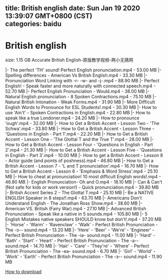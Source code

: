 
title: British english
date: Sun Jan 19 2020 13:39:07 GMT+0800 (CST)    
categories: baidu
---

# British english
size: 1.15 GB
 Accurate British English-原版教学视频-两小无猜网
 
|- The perfect 'TH' sound! Perfect English pronunciation.mp4 - 53.00 MB
|- Spelling differences - American Vs British English.mp4 - 33.30 MB
|- Pronunciation Word Linking with -r- -w- and -j-.mp4 - 88.90 MB
|- Perfect English! - Speak faster and more naturally with connected speech.mp4 - 52.70 MB
|- Perfect English Pronunciation - Would.mp4 - 38.00 MB
|- Natural English pronunciation - 8 Spoken Contractions.mp4 - 75.10 MB
|- Natural British Intonation - Weak Forms.mp4 - 31.90 MB
|- More Difficult English Words to Pronounce for ESL Students!.mp4 - 30.30 MB
|- How to use 'Ain't' - Spoken Contractions in English.mp4 - 22.80 MB
|- How to speak like a true Londoner.mp4 - 24.20 MB
|- How to pronounce 'ough'.mp4 - 32.00 MB
|- How to Get a British Accent - Lesson Two - 'The Schwa'.mp4 - 33.80 MB
|- How to Get a British Accent - Lesson Three - 'Questions in English - Part 1'.mp4 - 22.20 MB
|- How to Get a British Accent - Lesson One - 'The Glottal T and the True T'.mp4 - 28.00 MB
|- How to Get a British Accent - Lesson Four - 'Questions in English - Part 2'.mp4 - 21.30 MB
|- How to Get a British Accent - Lesson Five - 'Questions in English - Part 3'.mp4 - 10.00 MB
|- How to get a British Accent - Lesson 8 - Actor guide (and points of poshness).mp4 - 46.80 MB
|- How to Get a British Accent - Lesson 7 - 'L and T pronunciation'.mp4 - 16.70 MB
|- How to Get a British Accent - Lesson 6 - 'Emphasis & Word Stress'.mp4 - 25.10 MB
|- How to cheat at pronunciation! 10 most difficult English words!.mp4 - 46.80 MB
|- English Pronunciation- Oh and O.mp4 - 18.10 MB
|- Can & Can't (Not safe for kids or work version!) - Quick pronunciation.mp4 - 39.80 MB
|- British Accent Series 2 - The Glottal T.mp4 - 25.10 MB
|- Be a NATIVE ENGLISH Speaker in 8 steps!!.mp4 - 63.70 MB
|- Americans Don't Understand English - The Jonathan Ross Show.mp4 - 38.60 MB
|- American VS. British (Fairy War).mp4 - 27.10 MB
|- Advanced British Pronunciation - Speak like a native in 5 sounds.mp4 - 105.80 MB
|- 5 English Mistakes native speakers SHOULD know but don't!.mp4 - 37.20 MB
|- 'Horse' - 'Warm' - 'Ravenclaw' - 'Walk' - Perfect British Pronunciation - The -ɔ-- sound.mp4 - 13.20 MB
|- 'Here' - 'Beer' - 'We're' - 'Engineer' - Perfect British Pronunciation - The -iə- sound.mp4 - 11.00 MB
|- 'Hard' - 'Bath' - 'Start' - 'Heart' - Perfect British Pronunciation - The -a-- sound.mp4 - 14.70 MB
|- 'Hair' - 'Care' - 'They're' - 'Where' - Perfect British Pronunciation - The -eə- sound.mp4 - 6.70 MB
|- 'Girl' - 'World' - 'Work' - 'Earth' - Perfect British Pronunciation - The -ɜ-- sound.mp4 - 11.90 MB

[How to download](https://bpcam.bemobtrk.com/go/2ceec3aa-1ca2-46d6-b9ff-aaa5c184517c?jno=1997)